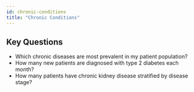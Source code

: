 ```yaml
---
id: chronic-conditions
title: "Chronic Conditions"
---
```

## Key Questions
- Which chronic diseases are most prevalent in my patient population?
- How many new patients are diagnosed with type 2 diabetes each month?
- How many patients have chronic kidney disease stratified by disease stage?